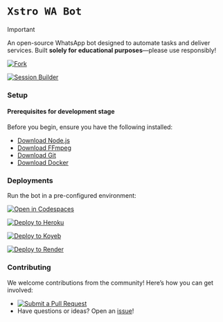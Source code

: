 # `Xstro WA Bot`

> [!IMPORTANT]  
> An open-source WhatsApp bot designed to automate tasks and deliver services. Built **solely for educational purposes**—please use responsibly!

[![Fork](https://img.shields.io/badge/Fork-black?style=for-the-badge&logo=git)](https://github.com/AstroX11/Xstro/fork)

[![Session Builder](https://img.shields.io/badge/Session_Builder-black?style=for-the-badge&logo=rocket)](https://github.com/AstroX11/XstroSession)

### Setup

#### Prerequisites for development stage

Before you begin, ensure you have the following installed:

- [Download Node.js](https://nodejs.org/en)
- [Download FFmpeg](https://www.ffmpeg.org/)
- [Download Git](https://git-scm.com/)
- [Download Docker](https://www.docker.com/products/docker-desktop/)

### Deployments

Run the bot in a pre-configured environment:

[![Open in Codespaces](https://github.com/codespaces/badge.svg)](https://github.com/codespaces/new?skip_quickstart=true&machine=standardLinux32gb&repo=882210451&ref=master&geo=EuropeWest)

[![Deploy to Heroku](https://www.herokucdn.com/deploy/button.svg)](https://www.heroku.com/deploy?template=https://github.com/AstroX11/Xstro)

[![Deploy to Koyeb](https://www.koyeb.com/static/images/deploy/button.svg)](https://app.koyeb.com/services/deploy?type=git&builder=dockerfile&repository=https://github.com/AstroX11/Xstro&branch=master&name=xstro&env%5BSESSION_ID%5D=null&env%5BSUDO%5D=null&env%5BBOT_INFO%5D=%CE%B1%D1%95%D1%82%D1%8F%CF%83%CF%8711;%CF%87%D1%95%D1%84%D1%8F%CF%83%20%D0%BC%E2%88%82&env%5BSTICKER_PACK%5D=%D0%BC%CE%B1%E2%88%82%D1%94%20%D0%B1%D1%83;%CF%87%D1%95%D1%84%D1%8F%CF%83%20%D0%BC%CF%85%E2%84%93%D1%82%CE%B9%20%E2%88%82%D1%94%CE%BD%CE%B9%C2%A2%D1%94%20%D0%B2%CF%83%D1%82&env%5BWARN_COUNT%5D=3&env%5BTIME_ZONE%5D=Africa/Lagos)

[![Deploy to Render](https://render.com/images/deploy-to-render-button.svg)](https://render.com/deploy?repo=https://github.com/AstroX11/Xstro)

### Contributing

We welcome contributions from the community! Here’s how you can get involved:

- [![Submit a Pull Request](https://img.shields.io/badge/Pull_Request-black?style=for-the-badge&logo=github)](https://github.com/AstroX11/Xstro/pulls)
- Have questions or ideas? Open an [issue](https://github.com/AstroX11/Xstro/issues)!
